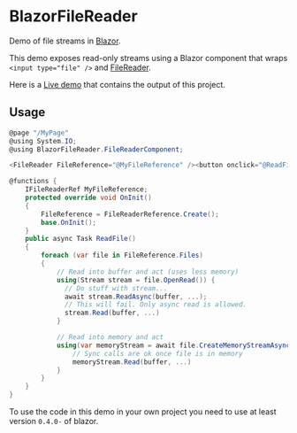 # BlazorFileReader
Demo of file streams in [Blazor](https://github.com/aspnet/Blazor). 

This demo exposes read-only streams using a Blazor component that wraps 
```<input type="file" />```
and [FileReader](https://developer.mozilla.org/en-US/docs/Web/API/FileReader).

Here is a [Live demo](https://tewr.github.io/BlazorFileReader/) that contains the output of this project. 

## Usage
```cs
@page "/MyPage"
@using System.IO;
@using BlazorFileReader.FileReaderComponent;

<FileReader FileReference="@MyFileReference" /><button onclick="@ReadFile">Read file</button>

@functions {
    IFileReaderRef MyFileReference;
    protected override void OnInit()
    {
        FileReference = FileReaderReference.Create();
        base.OnInit();
    }
    public async Task ReadFile()
    {
        foreach (var file in FileReference.Files)
        {
			// Read into buffer and act (uses less memory)
            using(Stream stream = file.OpenRead()) {
              // Do stuff with stream...
			  await stream.ReadAsync(buffer, ...);
			  // This will fail. Only async read is allowed.
			  stream.Read(buffer, ...)
            }

			// Read into memory and act
			using(var memoryStream = await file.CreateMemoryStreamAsync(4096)) {
				// Sync calls are ok once file is in memory
				memoryStream.Read(buffer, ...)
			}
        }
    }
}
```

To use the code in this demo in your own project you need to use at least version 
```0.4.0-``` of blazor.


